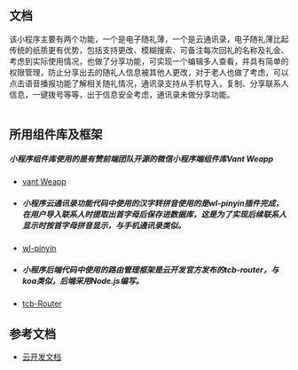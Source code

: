 

<a name="hvnnT"></a>
## 文档
该小程序主要有两个功能，一个是电子随礼薄，一个是云通讯录，电子随礼薄比起传统的纸质更有优势，包括支持更改、模糊搜索、可备注每次回礼的名称及礼金、	考虑到实际使用情况，也做了分享功能，可实现一个编辑多人查看，并具有简单的权限管理，防止分享出去的随礼人信息被其他人更改，对于老人也做了考虑，可以点击语音播报功能了解相关随礼情况，通讯录支持从手机导入，复制、分享联系人信息，一键拨号等等，出于信息安全考虑，通讯录未做分享功能。<br />​




## 所用组件库及框架
  ##### 小程序组件库使用的是有赞前端团队开源的微信小程序端组件库Vant Weapp
- [vant Weapp](https://vant-contrib.gitee.io/vant-weapp/#/home)
- 
  ##### 小程序云通讯录功能代码中使用的汉字转拼音使用的是wl-pinyin插件完成，在用户导入联系人时提取出首字母后保存进数据库，这是为了实现后续联系人显示时按首字母拼音显示，与手机通讯录类似。
- [wl-pinyin](https://www.npmjs.com/package/wl-pinyin)
- 
  ##### 小程序后端代码中使用的路由管理框架是云开发官方发布的tcb-router，与koa类似，后端采用Node.js编写。
- [tcb-Router](https://github.com/TencentCloudBase/tcb-router)


## 参考文档

- [云开发文档](https://developers.weixin.qq.com/miniprogram/dev/wxcloud/basis/getting-started.html)

